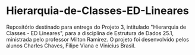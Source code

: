 # Hierarquia-de-Classes-ED-Lineares

Repositório destinado para entrega do Projeto 3, intitulado "Hierarquia de Classes - ED Lineares", para a disciplina de Estrutura de Dados 25.1, ministrada pelo professor Milton Ramirez. O projeto foi desenvolvido pelos alunos Charles Chaves, Filipe Viana e Vinicius Brasil.
